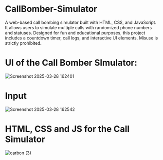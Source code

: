 # CallBomber-Simulator
A web-based call bombing simulator built with HTML, CSS, and JavaScript. It allows users to simulate multiple calls with randomized phone numbers and statuses. Designed for fun and educational purposes, this project includes a countdown timer, call logs, and interactive UI elements. Misuse is strictly prohibited.


# UI of the Call Bomber SImulator:
![Screenshot 2025-03-28 162401](https://github.com/user-attachments/assets/ecbb387d-ed99-4218-a574-fada710e8abf)

# Input
![Screenshot 2025-03-28 162542](https://github.com/user-attachments/assets/a6f6d685-b252-4a75-b59e-e34d9f70dae0)

# HTML, CSS and JS for the Call Simulator
![carbon (3)](https://github.com/user-attachments/assets/6929244d-8f1b-4491-bd7f-fb454355fa3d)
